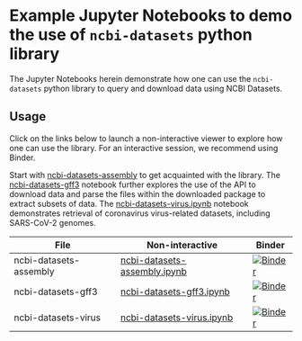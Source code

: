 # Example Jupyter Notebooks to demo the use of `ncbi-datasets` python library

The Jupyter Notebooks herein demonstrate how one can use the `ncbi-datasets` python library to query and download data using NCBI Datasets.

## Usage
Click on the links below to launch a non-interactive viewer to explore how one can use the library. For an interactive session, we recommend using Binder.

Start with [ncbi-datasets-assembly](ncbi-datasets-pylib/ncbi-datasets-assembly.ipynb) to get acquainted with the library. The
[ncbi-datasets-gff3](ncbi-datasets-pylib/ncbi-datasets-gff3.ipynb) notebook further explores the use of the API to download data
and parse the files within the downloaded package to extract subsets of data. The [ncbi-datasets-virus.ipynb](ncbi-datasets-pylib/ncbi-datasets-virus.ipynb)
notebook demonstrates retrieval of coronavirus virus-related datasets, including SARS-CoV-2 genomes.


| File | Non-interactive | Binder |
| --- | --- | --- |
| ncbi-datasets-assembly | [ncbi-datasets-assembly.ipynb](ncbi-datasets-pylib/ncbi-datasets-assembly.ipynb) | [![Binder](https://mybinder.org/badge_logo.svg)](https://mybinder.org/v2/gh/ncbi/datasets/master?filepath=examples/jupyter/ncbi-datasets-pylib/ncbi-datasets-assembly.ipynb) |
| ncbi-datasets-gff3 | [ncbi-datasets-gff3.ipynb](ncbi-datasets-pylib/ncbi-datasets-gff3.ipynb) | [![Binder](https://mybinder.org/badge_logo.svg)](https://mybinder.org/v2/gh/ncbi/datasets/master?filepath=examples/jupyter/ncbi-datasets-pylib/ncbi-datasets-gff3.ipynb) |
| ncbi-datasets-virus | [ncbi-datasets-virus.ipynb](ncbi-datasets-pylib/ncbi-datasets-virus.ipynb) | [![Binder](https://mybinder.org/badge_logo.svg)](https://mybinder.org/v2/gh/ncbi/datasets/master?filepath=examples/jupyter/ncbi-datasets-pylib/ncbi-datasets-virus.ipynb.ipynb) |

